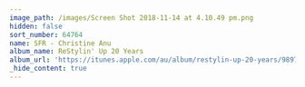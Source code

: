 ```yaml
---
image_path: /images/Screen Shot 2018-11-14 at 4.10.49 pm.png
hidden: false
sort_number: 64764
name: SFR - Christine Anu
album_name: ReStylin' Up 20 Years
album_url: 'https://itunes.apple.com/au/album/restylin-up-20-years/989721773'
_hide_content: true
---
```


